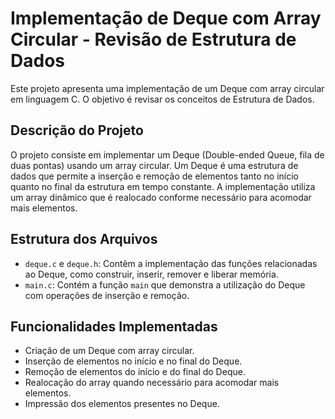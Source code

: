 # Implementação de Deque com Array Circular - Revisão de Estrutura de Dados

Este projeto apresenta uma implementação de um Deque com array circular em linguagem C. O objetivo é revisar os conceitos de Estrutura de Dados.

## Descrição do Projeto

O projeto consiste em implementar um Deque (Double-ended Queue, fila de duas pontas) usando um array circular. Um Deque é uma estrutura de dados que permite a inserção e remoção de elementos tanto no início quanto no final da estrutura em tempo constante. A implementação utiliza um array dinâmico que é realocado conforme necessário para acomodar mais elementos.

## Estrutura dos Arquivos

- `deque.c` e `deque.h`: Contêm a implementação das funções relacionadas ao Deque, como construir, inserir, remover e liberar memória.
- `main.c`: Contém a função `main` que demonstra a utilização do Deque com operações de inserção e remoção.

## Funcionalidades Implementadas

- Criação de um Deque com array circular.
- Inserção de elementos no início e no final do Deque.
- Remoção de elementos do início e do final do Deque.
- Realocação do array quando necessário para acomodar mais elementos.
- Impressão dos elementos presentes no Deque.

